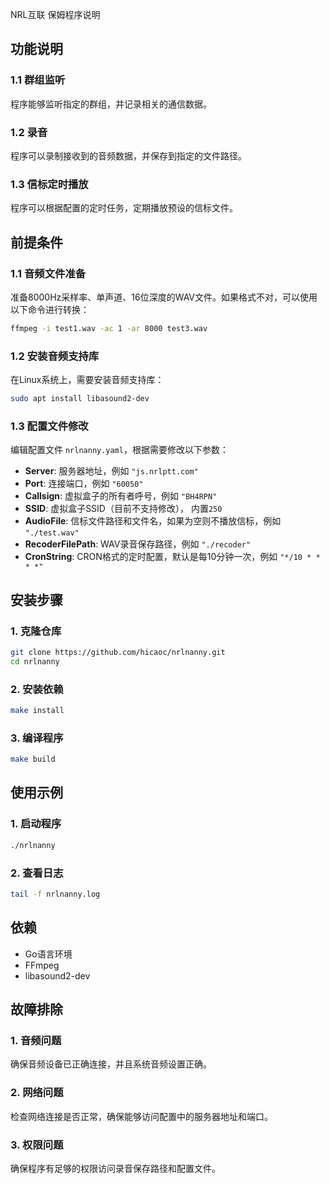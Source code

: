 NRL互联 保姆程序说明

## 功能说明

### 1.1 群组监听
程序能够监听指定的群组，并记录相关的通信数据。

### 1.2 录音
程序可以录制接收到的音频数据，并保存到指定的文件路径。

### 1.3 信标定时播放
程序可以根据配置的定时任务，定期播放预设的信标文件。

## 前提条件

### 1.1 音频文件准备
准备8000Hz采样率、单声道、16位深度的WAV文件。如果格式不对，可以使用以下命令进行转换：
```bash
ffmpeg -i test1.wav -ac 1 -ar 8000 test3.wav
```

### 1.2 安装音频支持库
在Linux系统上，需要安装音频支持库：
```bash
sudo apt install libasound2-dev
```

### 1.3 配置文件修改
编辑配置文件 `nrlnanny.yaml`，根据需要修改以下参数：

- **Server**: 服务器地址，例如 `"js.nrlptt.com"`
- **Port**: 连接端口，例如 `"60050"`
- **Callsign**: 虚拟盒子的所有者呼号，例如 `"BH4RPN"`
- **SSID**: 虚拟盒子SSID（目前不支持修改）， 内置`250`
- **AudioFile**: 信标文件路径和文件名，如果为空则不播放信标，例如 `"./test.wav"`
- **RecoderFilePath**: WAV录音保存路径，例如 `"./recoder"`
- **CronString**: CRON格式的定时配置，默认是每10分钟一次，例如 `"*/10 * * * *"`

## 安装步骤

### 1. 克隆仓库
```bash
git clone https://github.com/hicaoc/nrlnanny.git
cd nrlnanny
```

### 2. 安装依赖
```bash
make install
```

### 3. 编译程序
```bash
make build
```

## 使用示例

### 1. 启动程序
```bash
./nrlnanny
```

### 2. 查看日志
```bash
tail -f nrlnanny.log
```

## 依赖

- Go语言环境
- FFmpeg
- libasound2-dev

## 故障排除

### 1. 音频问题
确保音频设备已正确连接，并且系统音频设置正确。

### 2. 网络问题
检查网络连接是否正常，确保能够访问配置中的服务器地址和端口。

### 3. 权限问题
确保程序有足够的权限访问录音保存路径和配置文件。
